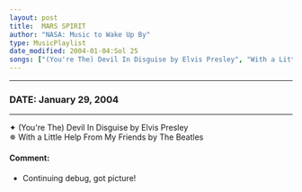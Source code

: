 ```yaml
---
layout: post
title:  MARS SPIRIT
author: "NASA: Music to Wake Up By"
type: MusicPlaylist
date_modified: 2004-01-04:Sol 25
songs: ["(You're The) Devil In Disguise by Elvis Presley", "With a Little Help From My Friends by The Beatles"]
---
```


----
### DATE: January 29, 2004
----
✦ (You're The) Devil In Disguise by Elvis Presley  &nbsp;<br />
✵ With a Little Help From My Friends by The Beatles

#### Comment:
* Continuing debug, got picture!




<br/>
<center>
	<a target="_blank"
	   href="https://twitter.com/intent/tweet?hashtags=Space,NASA,Playlist,NASAWakeupCalls,SpaceProgram&text={{ page.author}}, '{{ page.songs.first }}' {{ page.title }}, {{ page.date | date: '%B %d, %Y' }}. {{ site.url }}{{ page.url }}&via=nasawakeupcalls"><i class="fab fa-twitter" alt="Tweet this page" style="font-size: 1.3em;"></i></a>
	&nbsp; 	<i class="fas fa-user-astronaut" style="font-size: 1.5em;"></i> &nbsp;
    <a type="amzn" search="'(You're The) Devil In Disguise by Elvis Presley' or 'With a Little Help From My Friends by The Beatles'" category="popular music">
    <i class="fab fa-amazon" style="font-size: 1.3em;"></i></a>
</center>
